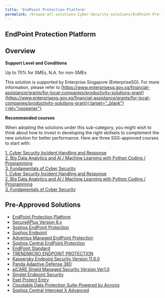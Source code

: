 ```yaml
---
title: 'EndPoint Protection Platform'
permalink: /browse-all-solutions-Cyber-Security-solutions/EndPoint-Protection-Platform
---
```


## EndPoint Protection Platform
## Overview

**Support Level and Conditions**

Up to 70% for SMEs, N.A. for non-SMEs

This solution is supported by Enterprise Singapore (EnterpriseSG). For more information, please refer to [https://www.enterprisesg.gov.sg/financial-assistance/grants/for-local-companies/productivity-solutions-grant](https://www.enterprisesg.gov.sg/financial-assistance/grants/for-local-companies/productivity-solutions-grant){:target="_blank"}{:rel="noopener"}

**Recommended courses**

When adopting the solutions under this sub-category, you might wish to think about how to invest in developing the right skillsets to complement the new solution for better performance. Here are three SSG-approved courses to start with:

<a href='https://courses.enterprisejobskills.gov.sg/Course_Internet/CourseDetail/SF-Cyber-Security-Incident-Handling-Response-2'  target='_blank' rel='noopener'>1. Cyber Security Incident Handling and Response</a><br>
<a href='https://courses.enterprisejobskills.gov.sg/Course_Internet/CourseDetail/Big-Data-Analytics-AI-Machine-Learning-Python-Coding-Programming-Beginner-Intermediate-2'  target='_blank' rel='noopener'>2. Big Data Analytics and AI / Machine Learning with Python Coding / Programming</a><br>
<a href='https://courses.enterprisejobskills.gov.sg/Course_Internet/CourseDetail/Fundamentals-Cyber-Security-2'  target='_blank' rel='noopener'>3. Fundamentals of Cyber Security</a><br>
<a href='https://courses.enterprisejobskills.gov.sg/Course_Internet/CourseDetail/SF-Cyber-Security-Incident-Handling-Response-2'  target='_blank' rel='noopener'>1. Cyber Security Incident Handling and Response</a><br>
<a href='https://courses.enterprisejobskills.gov.sg/Course_Internet/CourseDetail/Big-Data-Analytics-AI-Machine-Learning-Python-Coding-Programming-Beginner-Intermediate-2'  target='_blank' rel='noopener'>2. Big Data Analytics and AI / Machine Learning with Python Coding / Programming</a><br>
<a href='https://courses.enterprisejobskills.gov.sg/Course_Internet/CourseDetail/Fundamentals-Cyber-Security-2'  target='_blank' rel='noopener'>3. Fundamentals of Cyber Security</a><br>

## Pre-Approved Solutions

- <a href='/productivity-solutions-grant/solutionrepo/solution516' target='_blank'>EndPoint Protection Platform</a><br>
- <a href='/productivity-solutions-grant/solutionrepo/solution763' target='_blank'>SecureAPlus Version 6.x</a><br>
- <a href='/productivity-solutions-grant/solutionrepo/solution1548' target='_blank'>Sophos EndPoint Protection</a><br>
- <a href='/productivity-solutions-grant/solutionrepo/solution1964' target='_blank'>Sophos Endpoint</a><br>
- <a href='/productivity-solutions-grant/solutionrepo/solution2053' target='_blank'>Adventus Managed EndPoint Protection</a><br>
- <a href='/productivity-solutions-grant/solutionrepo/solution2108' target='_blank'>Sophos Central EndPoint Protection</a><br>
- <a href='/productivity-solutions-grant/solutionrepo/solution2180' target='_blank'>EndPoint Standard</a><br>
- <a href='/productivity-solutions-grant/solutionrepo/solution2268' target='_blank'>TRENDMICRO ENDPOINT PROTECTION</a><br>
- <a href='/productivity-solutions-grant/solutionrepo/solution2496' target='_blank'>Kaspersky Endpoint Security Version 11.6.0</a><br>
- <a href='/productivity-solutions-grant/solutionrepo/solution2501' target='_blank'>Panda Adaptive Defense 360</a><br>
- <a href='/productivity-solutions-grant/solutionrepo/solution2637' target='_blank'>aiCARE Shield Managed Security Version Ver1.0</a><br>
- <a href='/productivity-solutions-grant/solutionrepo/solution2660' target='_blank'>Singtel Endpoint Security</a><br>
- <a href='/productivity-solutions-grant/solutionrepo/solution2721' target='_blank'>Eset Protect Entry</a><br>
- <a href='/productivity-solutions-grant/solutionrepo/solution2914' target='_blank'>Cloudable Data Protection Suite-Powered by Acronis</a><br>
- <a href='/productivity-solutions-grant/solutionrepo/solution2934' target='_blank'>Sophos Central Intercept X Advanced</a><br>

